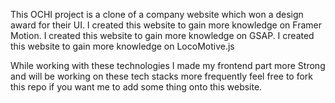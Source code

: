 This OCHI project is a clone of a company website which won a design award for their UI.
I created this website to gain more knowledge on Framer Motion.
I created this website to gain more knowledge on GSAP.
I created this website to gain more knowledge on LocoMotive.js

While working with these technologies I made my frontend part more Strong and will be working on these tech stacks more frequently feel free to fork this repo if you want me to add some thing onto this website.
